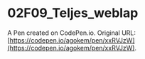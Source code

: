 # 02F09_Teljes_weblap

A Pen created on CodePen.io. Original URL: [https://codepen.io/agokem/pen/xxRVJzW](https://codepen.io/agokem/pen/xxRVJzW).


